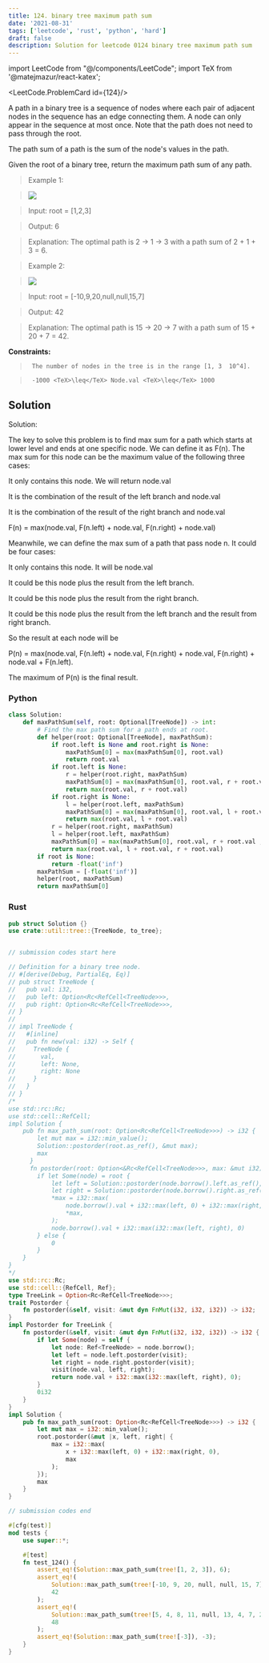 ```yaml
---
title: 124. binary tree maximum path sum
date: '2021-08-31'
tags: ['leetcode', 'rust', 'python', 'hard']
draft: false
description: Solution for leetcode 0124 binary tree maximum path sum
---
```

import LeetCode from "@/components/LeetCode";
import TeX from '@matejmazur/react-katex';

<LeetCode.ProblemCard id={124}/>
 

  A path in a binary tree is a sequence of nodes where each pair of adjacent nodes in the sequence has an edge connecting them. A node can only appear in the sequence at most once. Note that the path does not need to pass through the root.

  The path sum of a path is the sum of the node's values in the path.

  Given the root of a binary tree, return the maximum path sum of any path.

   

 >   Example 1:

 >   ![](https://assets.leetcode.com/uploads/2020/10/13/exx1.jpg)

 >   Input: root <TeX>=</TeX> [1,2,3]

 >   Output: 6

 >   Explanation: The optimal path is 2 -> 1 -> 3 with a path sum of 2 + 1 + 3 <TeX>=</TeX> 6.

  

 >   Example 2:

 >   ![](https://assets.leetcode.com/uploads/2020/10/13/exx2.jpg)

 >   Input: root <TeX>=</TeX> [-10,9,20,null,null,15,7]

 >   Output: 42

 >   Explanation: The optimal path is 15 -> 20 -> 7 with a path sum of 15 + 20 + 7 <TeX>=</TeX> 42.

  

   

  **Constraints:**

  

 >   	The number of nodes in the tree is in the range [1, 3  10^4].

 >   	-1000 <TeX>\leq</TeX> Node.val <TeX>\leq</TeX> 1000


## Solution
Solution:

The key to solve this problem is to find max sum for a path which starts at lower level and ends at one specific node. We can define it as F(n). The max sum for this node can be the maximum value of the following three cases:

It only contains this node. We will return node.val

It is the combination of the result of the left branch and node.val

It is the combination of the result of the right branch and node.val

F(n) = max(node.val, F(n.left) + node.val, F(n.right) + node.val)

Meanwhile, we can define the max sum of a path that pass node n. It could be four cases:

It only contains this node. It will be node.val

It could be this node plus the result from the left branch. 

It could be this node plus the result from the right branch. 

It could be this node plus the result from the left branch and the result from right branch.

So the result at each node will be 

P(n) = max(node.val, F(n.left) + node.val, F(n.right) + node.val, F(n.right) + node.val + F(n.left). 

The maximum of P(n) is the final result.

### Python
```python
class Solution:
    def maxPathSum(self, root: Optional[TreeNode]) -> int:
        # Find the max path sum for a path ends at root. 
        def helper(root: Optional[TreeNode], maxPathSum):
            if root.left is None and root.right is None:
                maxPathSum[0] = max(maxPathSum[0], root.val)
                return root.val
            if root.left is None:
                r = helper(root.right, maxPathSum)
                maxPathSum[0] = max(maxPathSum[0], root.val, r + root.val)
                return max(root.val, r + root.val)
            if root.right is None:
                l = helper(root.left, maxPathSum)
                maxPathSum[0] = max(maxPathSum[0], root.val, l + root.val)
                return max(root.val, l + root.val)
            r = helper(root.right, maxPathSum)
            l = helper(root.left, maxPathSum)
            maxPathSum[0] = max(maxPathSum[0], root.val, r + root.val , l + root.val, r + root.val + l)
            return max(root.val, l + root.val, r + root.val)
        if root is None:
            return -float('inf')
        maxPathSum = [-float('inf')]
        helper(root, maxPathSum)
        return maxPathSum[0]
```
### Rust
```rust
pub struct Solution {}
use crate::util::tree::{TreeNode, to_tree};


// submission codes start here

// Definition for a binary tree node.
// #[derive(Debug, PartialEq, Eq)]
// pub struct TreeNode {
//   pub val: i32,
//   pub left: Option<Rc<RefCell<TreeNode>>>,
//   pub right: Option<Rc<RefCell<TreeNode>>>,
// }
// 
// impl TreeNode {
//   #[inline]
//   pub fn new(val: i32) -> Self {
//     TreeNode {
//       val,
//       left: None,
//       right: None
//     }
//   }
// }
/*
use std::rc::Rc;
use std::cell::RefCell;
impl Solution {
    pub fn max_path_sum(root: Option<Rc<RefCell<TreeNode>>>) -> i32 {
        let mut max = i32::min_value();
        Solution::postorder(root.as_ref(), &mut max);
        max
      }
      fn postorder(root: Option<&Rc<RefCell<TreeNode>>>, max: &mut i32) -> i32 {
        if let Some(node) = root {
            let left = Solution::postorder(node.borrow().left.as_ref(), max);
            let right = Solution::postorder(node.borrow().right.as_ref(), max);
            *max = i32::max(
                node.borrow().val + i32::max(left, 0) + i32::max(right, 0),
                *max,
            );
            node.borrow().val + i32::max(i32::max(left, right), 0)
        } else {
            0
        }
    }
}
*/
use std::rc::Rc;
use std::cell::{RefCell, Ref};
type TreeLink = Option<Rc<RefCell<TreeNode>>>;
trait Postorder {
    fn postorder(&self, visit: &mut dyn FnMut(i32, i32, i32)) -> i32;
}
impl Postorder for TreeLink {
    fn postorder(&self, visit: &mut dyn FnMut(i32, i32, i32)) -> i32 {
        if let Some(node) = self {
            let node: Ref<TreeNode> = node.borrow();
            let left = node.left.postorder(visit);
            let right = node.right.postorder(visit);
            visit(node.val, left, right);
            return node.val + i32::max(i32::max(left, right), 0);
        }
        0i32
    }
}
impl Solution {
    pub fn max_path_sum(root: Option<Rc<RefCell<TreeNode>>>) -> i32 {
        let mut max = i32::min_value();
        root.postorder(&mut |x, left, right| {
            max = i32::max(
                x + i32::max(left, 0) + i32::max(right, 0),
                max
            );
        });
        max
    }
}

// submission codes end

#[cfg(test)]
mod tests {
    use super::*;

    #[test]
    fn test_124() {
        assert_eq!(Solution::max_path_sum(tree![1, 2, 3]), 6);
        assert_eq!(
            Solution::max_path_sum(tree![-10, 9, 20, null, null, 15, 7]),
            42
        );
        assert_eq!(
            Solution::max_path_sum(tree![5, 4, 8, 11, null, 13, 4, 7, 2, null, null, null, 1]),
            48
        );
        assert_eq!(Solution::max_path_sum(tree![-3]), -3);
    }
}

```
